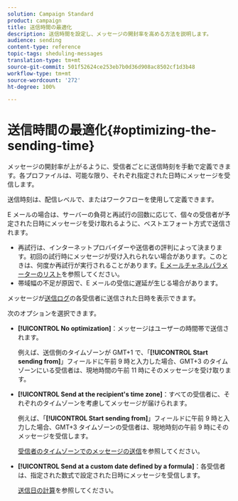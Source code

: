 ```yaml
---
solution: Campaign Standard
product: campaign
title: 送信時間の最適化
description: 送信時間を設定し、メッセージの開封率を高める方法を説明します。
audience: sending
content-type: reference
topic-tags: sheduling-messages
translation-type: tm+mt
source-git-commit: 501f52624ce253eb7b0d36d908ac8502cf1d3b48
workflow-type: tm+mt
source-wordcount: '272'
ht-degree: 100%

---
```



# 送信時間の最適化{#optimizing-the-sending-time}

メッセージの開封率が上がるように、受信者ごとに送信時刻を手動で定義できます。各プロファイルは、可能な限り、それぞれ指定された日時にメッセージを受信します。

送信時刻は、配信レベルで、またはワークフローを使用して定義できます。

E メールの場合は、サーバーの負荷と再試行の回数に応じて、個々の受信者が予定された日時にメッセージを受け取れるように、ベストエフォート方式で送信されます。

* 再試行は、インターネットプロバイダーや送信者の評判によって決まります。初回の試行時にメッセージが受け入れられない場合があります。このときは、何度か再試行が実行されることがあります。[E メールチャネルパラメーターのリスト](../../administration/using/configuring-email-channel.md)を参照してください。
* 帯域幅の不足が原因で、E メールの受信に遅延が生じる場合があります。

メッセージが[送信ログ](../../sending/using/monitoring-a-delivery.md#sending-logs)の各受信者に送信された日時を表示できます。

次のオプションを選択できます。

* **[!UICONTROL No optimization]**：メッセージはユーザーの時間帯で送信されます。

   例えば、送信側のタイムゾーンが GMT+1 で、「**[!UICONTROL Start sending from]**」フィールドに午前 9 時と入力した場合、GMT+3 のタイムゾーンにいる受信者は、現地時間の午前 11 時にそのメッセージを受け取ります。

* **[!UICONTROL Send at the recipient's time zone]**：すべての受信者に、それぞれのタイムゾーンを考慮してメッセージが届けられます。

   例えば、「**[!UICONTROL Start sending from]**」フィールドに午前 9 時と入力した場合、GMT+3 タイムゾーンの受信者は、現地時刻の午前 9 時にそのメッセージを受信します。

   [受信者のタイムゾーンでのメッセージの送信](../../sending/using/sending-messages-at-the-recipient-s-time-zone.md)を参照してください。

* **[!UICONTROL Send at a custom date defined by a formula]**：各受信者は、指定された数式で設定された日時にメッセージを受信します。

   [送信日の計算](../../sending/using/computing-the-sending-date.md)を参照してください。

